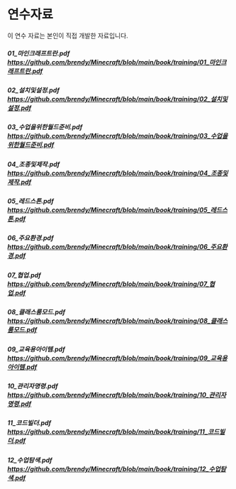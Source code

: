 # 연수자료
이 연수 자료는 본인이 직접 개발한 자료입니다.
##### 01_마인크래프트란.pdf https://github.com/brendy/Minecraft/blob/main/book/training/01_마인크래프트란.pdf
##### 02_설치및설정.pdf https://github.com/brendy/Minecraft/blob/main/book/training/02_설치및설정.pdf
##### 03_수업을위한월드준비.pdf https://github.com/brendy/Minecraft/blob/main/book/training/03_수업을위한월드준비.pdf
##### 04_조종및제작.pdf https://github.com/brendy/Minecraft/blob/main/book/training/04_조종및제작.pdf
##### 05_레드스톤.pdf https://github.com/brendy/Minecraft/blob/main/book/training/05_레드스톤.pdf
##### 06_주요환경.pdf https://github.com/brendy/Minecraft/blob/main/book/training/06_주요환경.pdf
##### 07_협업.pdf https://github.com/brendy/Minecraft/blob/main/book/training/07_협업.pdf
##### 08_클래스룸모드.pdf https://github.com/brendy/Minecraft/blob/main/book/training/08_클래스룸모드.pdf
##### 09_교육용아이템.pdf https://github.com/brendy/Minecraft/blob/main/book/training/09_교육용아이템.pdf
##### 10_관리자명령.pdf https://github.com/brendy/Minecraft/blob/main/book/training/10_관리자명령.pdf
##### 11_코드빌더.pdf https://github.com/brendy/Minecraft/blob/main/book/training/11_코드빌더.pdf
##### 12_수업탐색.pdf https://github.com/brendy/Minecraft/blob/main/book/training/12_수업탐색.pdf
